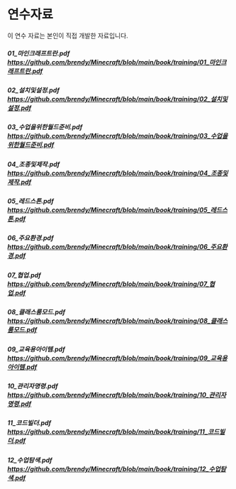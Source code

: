 # 연수자료
이 연수 자료는 본인이 직접 개발한 자료입니다.
##### 01_마인크래프트란.pdf https://github.com/brendy/Minecraft/blob/main/book/training/01_마인크래프트란.pdf
##### 02_설치및설정.pdf https://github.com/brendy/Minecraft/blob/main/book/training/02_설치및설정.pdf
##### 03_수업을위한월드준비.pdf https://github.com/brendy/Minecraft/blob/main/book/training/03_수업을위한월드준비.pdf
##### 04_조종및제작.pdf https://github.com/brendy/Minecraft/blob/main/book/training/04_조종및제작.pdf
##### 05_레드스톤.pdf https://github.com/brendy/Minecraft/blob/main/book/training/05_레드스톤.pdf
##### 06_주요환경.pdf https://github.com/brendy/Minecraft/blob/main/book/training/06_주요환경.pdf
##### 07_협업.pdf https://github.com/brendy/Minecraft/blob/main/book/training/07_협업.pdf
##### 08_클래스룸모드.pdf https://github.com/brendy/Minecraft/blob/main/book/training/08_클래스룸모드.pdf
##### 09_교육용아이템.pdf https://github.com/brendy/Minecraft/blob/main/book/training/09_교육용아이템.pdf
##### 10_관리자명령.pdf https://github.com/brendy/Minecraft/blob/main/book/training/10_관리자명령.pdf
##### 11_코드빌더.pdf https://github.com/brendy/Minecraft/blob/main/book/training/11_코드빌더.pdf
##### 12_수업탐색.pdf https://github.com/brendy/Minecraft/blob/main/book/training/12_수업탐색.pdf
